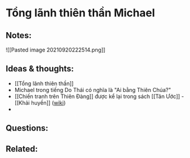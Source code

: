 # Tổng lãnh thiên thần Michael

## Notes:
![[Pasted image 20210920222514.png]]

## Ideas & thoughts:
- [[Tổng lãnh thiên thần]]
- Michael trong tiếng Do Thái có nghĩa là "Ai bằng Thiên Chúa?"
- [[Chiến tranh trên Thiên Đàng]] được kể lại trong sách [[Tân Ước]] - [[Khải huyền]] ([wiki](https://vi.wikipedia.org/wiki/T%E1%BB%95ng_l%C3%A3nh_thi%C3%AAn_th%E1%BA%A7n_Micae))
- 
## Questions:

## Related:
